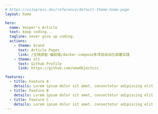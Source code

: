 ```yaml
---
# https://vitepress.dev/reference/default-theme-home-page
layout: home

hero:
  name: Vesper's Article
  text: keep coding...
  tagline: never give up coding.
  actions:
    - theme: brand
      text: Article Pages
      link: /全栈技能-偏前端/docker-compose多项目自动化部署实践
    - theme: alt
      text: Github Profile
      link: https://github.com/newObjectccc

features:
  - title: Feature A
    details: Lorem ipsum dolor sit amet, consectetur adipiscing elit
  - title: Feature B
    details: Lorem ipsum dolor sit amet, consectetur adipiscing elit
  - title: Feature C
    details: Lorem ipsum dolor sit amet, consectetur adipiscing elit
---
```


